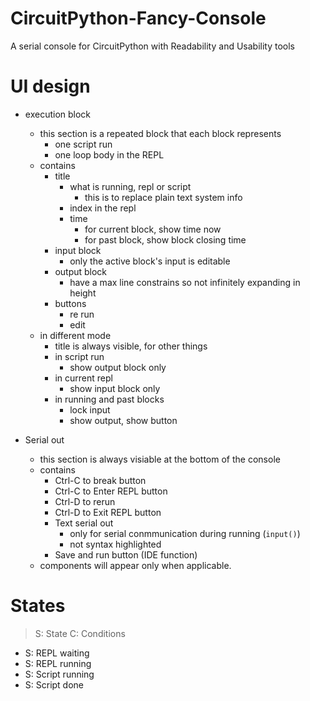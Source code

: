 # CircuitPython-Fancy-Console
A serial console for CircuitPython with Readability and Usability tools

# UI design

- execution block
    - this section is a repeated block that each block represents
        - one script run
        - one loop body in the REPL
    - contains
        - title
            - what is running, repl or script
                - this is to replace plain text system info
            - index in the repl 
            - time
                - for current block, show time now
                - for past block, show block closing time
        - input block
            - only the active block's input is editable
        - output block
            - have a max line constrains so not infinitely expanding in height
        - buttons
            - re run
            - edit
    - in different mode
        - title is always visible, for other things
        - in script run
            - show output block only
        - in current repl 
            - show input block only
        - in running and past blocks
            - lock input
            - show output, show button
            
- Serial out
    - this section is always visiable at the bottom of the console
    - contains
        - Ctrl-C to break button
        - Ctrl-C to Enter REPL button
        - Ctrl-D to rerun
        - Ctrl-D to Exit REPL button
        - Text serial out
            - only for serial conmmunication during running (`input()`)
            - not syntax highlighted
        - Save and run button (IDE function)
    - components will appear only when applicable.

# States
> S: State
> C: Conditions

- S: REPL waiting
- S: REPL running
- S: Script running
- S: Script done